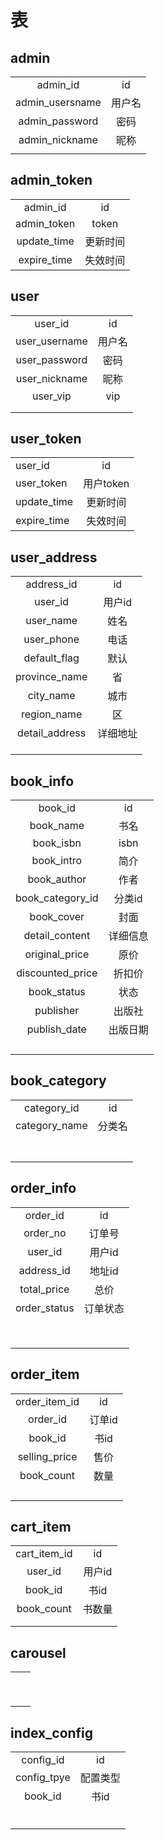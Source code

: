 # 表

## admin

|                 |        |
| :-------------: | :----: |
|    admin_id     |   id   |
| admin_usersname | 用户名 |
| admin_password  |  密码  |
| admin_nickname  |  昵称  |
|                 |        |

## admin_token

|             |          |
| :---------: | :------: |
|  admin_id   |    id    |
| admin_token |  token   |
| update_time | 更新时间 |
| expire_time | 失效时间 |

## user

|               |        |
| :-----------: | :----: |
|    user_id    |   id   |
| user_username | 用户名 |
| user_password |  密码  |
| user_nickname |  昵称  |
|   user_vip    |  vip   |
|               |        |
|               |        |

## user_token

|             |           |
| ----------- | :-------: |
| user_id     |    id     |
| user_token  | 用户token |
| update_time | 更新时间  |
| expire_time | 失效时间  |

## user_address

|                |          |
| :------------: | :------: |
|   address_id   |    id    |
|    user_id     |  用户id  |
|   user_name    |   姓名   |
|   user_phone   |   电话   |
|  default_flag  |   默认   |
| province_name  |    省    |
|   city_name    |   城市   |
|  region_name   |    区    |
| detail_address | 详细地址 |
|                |          |
|                |          |
|                |          |

## book_info

|                  |          |
| :--------------: | :------: |
|     book_id      |    id    |
|    book_name     |   书名   |
|    book_isbn     |   isbn   |
|    book_intro    |   简介   |
|   book_author    |   作者   |
| book_category_id |  分类id  |
|    book_cover    |   封面   |
|  detail_content  | 详细信息 |
|  original_price  |   原价   |
| discounted_price |  折扣价  |
|   book_status    |   状态   |
|    publisher     |  出版社  |
|   publish_date   | 出版日期 |
|                  |          |
|                  |          |
|                  |          |
|                  |          |

## book_category

|               |        |
| :-----------: | :----: |
|  category_id  |   id   |
| category_name | 分类名 |
|               |        |
|               |        |
|               |        |
|               |        |
|               |        |
|               |        |
|               |        |

## order_info

|              |          |
| :----------: | :------: |
|   order_id   |    id    |
|   order_no   |  订单号  |
|   user_id    |  用户id  |
|  address_id  |  地址id  |
| total_price  |   总价   |
| order_status | 订单状态 |
|              |          |
|              |          |
|              |          |
|              |          |
|              |          |
|              |          |
|              |          |
|              |          |

## order_item

|               |        |
| :-----------: | :----: |
| order_item_id |   id   |
|   order_id    | 订单id |
|    book_id    |  书id  |
| selling_price |  售价  |
|  book_count   |  数量  |
|               |        |
|               |        |
|               |        |
|               |        |

## cart_item

|              |        |
| :----------: | :----: |
| cart_item_id |   id   |
|   user_id    | 用户id |
|   book_id    |  书id  |
|  book_count  | 书数量 |
|              |        |
|              |        |

## carousel

|      |      |
| :--: | :--: |
|      |      |
|      |      |
|      |      |
|      |      |
|      |      |
|      |      |
|      |      |
|      |      |
|      |      |







## index_config

|             |          |
| :---------: | :------: |
|  config_id  |    id    |
| config_tpye | 配置类型 |
|   book_id   |   书id   |
|             |          |
|             |          |
|             |          |
|             |          |
|             |          |
|             |          |


